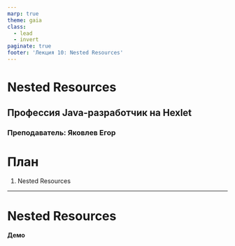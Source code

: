 ```yaml
---
marp: true
theme: gaia
class:
  - lead
  - invert
paginate: true
footer: 'Лекция 10: Nested Resources'
---
```


# Nested Resources
## Профессия Java-разработчик на Hexlet
### Преподаватель: Яковлев Егор
<!-- _color: white -->
<!-- _color: white -->

# План

1. Nested Resources

---

# Nested Resources

**Демо**
